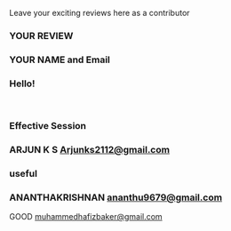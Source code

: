 Leave your exciting reviews here as a contributor

 
### YOUR REVIEW
### YOUR NAME and Email

### Hello!
<br>

### Effective Session
### ARJUN K S Arjunks2112@gmail.com
### useful 
### ANANTHAKRISHNAN ananthu9679@gmail.com
GOOD muhammedhafizbaker@gmail.com
